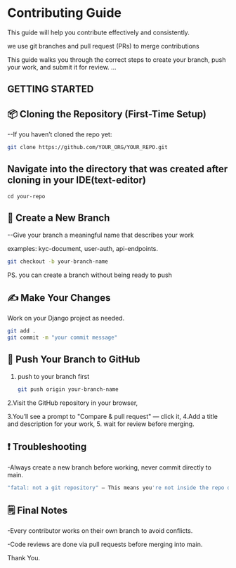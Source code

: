 
# Contributing Guide

This guide will help you contribute effectively and consistently.

we use git branches and pull request (PRs) to merge contributions

This guide walks you through the correct steps to create your branch, push your work, and submit it for review.
...

## GETTING STARTED

## 📦 Cloning the Repository (First-Time Setup)
--If you haven’t cloned the repo yet:

```bash
git clone https://github.com/YOUR_ORG/YOUR_REPO.git
```
## Navigate into the directory that was created after cloning in your IDE(text-editor)
```
cd your-repo
```

## 🌱 Create a New Branch
--Give your branch a meaningful name that describes your work

examples:
kyc-document,
user-auth,
api-endpoints.

```bash
git checkout -b your-branch-name
```
PS. you can create a branch without being ready to push


## ✍️ Make Your Changes
Work on your Django project as needed.

```bash
git add .
git commit -m "your commit message"
```


## 🚀 Push Your Branch to GitHub

1. push to your branch first
   ```bash
   git push origin your-branch-name
   ```
   
2.Visit the GitHub repository in your browser,

3.You’ll see a prompt to "Compare & pull request" — click it, 
4.Add a title and description for your work, 
5. wait for review before merging.

## ❗ Troubleshooting
-Always create a new branch before working, never commit directly to main.

```bash
"fatal: not a git repository" — This means you're not inside the repo directory. Use cd YOUR-REPO to enter it.
```

## 🗒️ Final Notes
-Every contributor works on their own branch to avoid conflicts.

-Code reviews are done via pull requests before merging into main.

Thank You.

